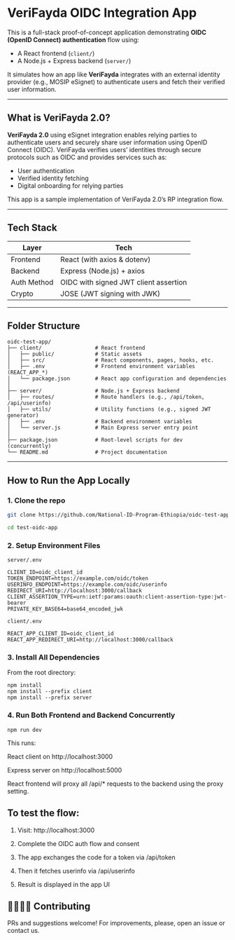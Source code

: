 # VeriFayda OIDC Integration App

This is a full-stack proof-of-concept application demonstrating **OIDC (OpenID Connect) authentication** flow using:

- A React frontend (`client/`)
- A Node.js + Express backend (`server/`)

It simulates how an app like **VeriFayda** integrates with an external identity provider (e.g., MOSIP eSignet) to authenticate users and fetch their verified user information.

---

## What is VeriFayda 2.0?

**VeriFayda 2.0** using eSignet integration enables relying parties to authenticate users and securely share user information using OpenID Connect (OIDC).  VeriFayda verifies users’ identities through secure protocols such as OIDC and provides services such as:

- User authentication
- Verified identity fetching
- Digital onboarding for relying parties

This app is a sample implementation of VeriFayda 2.0’s RP integration flow.

---

##  Tech Stack

| Layer        | Tech                          |
|--------------|-------------------------------|
| Frontend     | React (with axios & dotenv)   |
| Backend      | Express (Node.js) + axios     |
| Auth Method  | OIDC with signed JWT client assertion |
| Crypto       | JOSE (JWT signing with JWK)   |

---

##  Folder Structure

```text
oidc-test-app/
├── client/                 # React frontend
│   ├── public/             # Static assets
│   ├── src/                # React components, pages, hooks, etc.
│   ├── .env                # Frontend environment variables (REACT_APP_*)
│   └── package.json        # React app configuration and dependencies
│
├── server/                 # Node.js + Express backend
│   ├── routes/             # Route handlers (e.g., /api/token, /api/userinfo)
│   ├── utils/              # Utility functions (e.g., signed JWT generator)
│   ├── .env                # Backend environment variables
│   └── server.js           # Main Express server entry point
│
├── package.json            # Root-level scripts for dev (concurrently)
└── README.md               # Project documentation

```

---

##  How to Run the App Locally

### 1. Clone the repo

```bash
git clone https://github.com/National-ID-Program-Ethiopia/oidc-test-app.git

cd test-oidc-app
```
### 2. Setup Environment Files

``` 
server/.env

CLIENT_ID=oidc_client_id
TOKEN_ENDPOINT=https://example.com/oidc/token
USERINFO_ENDPOINT=https://example.com/oidc/userinfo
REDIRECT_URI=http://localhost:3000/callback
CLIENT_ASSERTION_TYPE=urn:ietf:params:oauth:client-assertion-type:jwt-bearer
PRIVATE_KEY_BASE64=base64_encoded_jwk
```



```
client/.env

REACT_APP_CLIENT_ID=oidc_client_id
REACT_APP_REDIRECT_URI=http://localhost:3000/callback

```

### 3. Install All Dependencies

From the root directory:

``` 
npm install
npm install --prefix client
npm install --prefix server
```

### 4. Run Both Frontend and Backend Concurrently

```
npm run dev
```
This runs:

React client on http://localhost:3000

Express server on http://localhost:5000

React frontend will proxy all /api/* requests to the backend using the proxy setting.

## To test the flow:

1. Visit: http://localhost:3000

2. Complete the OIDC auth flow and consent

3. The app exchanges the code for a token via /api/token

4. Then it fetches userinfo via /api/userinfo

5. Result is displayed in the app UI

## 🧑‍💻👩‍💻 Contributing 
PRs and suggestions welcome! For improvements, please, open an issue or contact us.